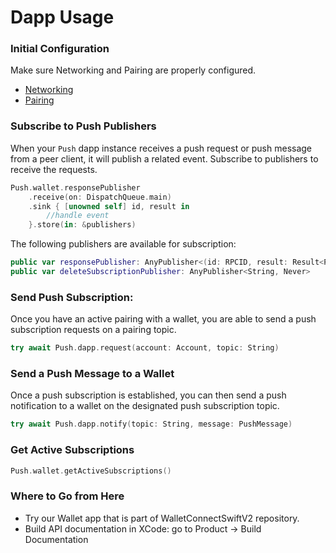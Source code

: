 

# Dapp Usage

### Initial Configuration

Make sure Networking and Pairing are properly configured.
- [Networking](../core/networking-configuration.md)
- [Pairing](../core/pairing-usage.md)


### Subscribe to Push Publishers
When your `Push` dapp instance receives a push request or push message from a peer client, it will publish a related event. Subscribe to publishers to receive the requests.

```swift
Push.wallet.responsePublisher
    .receive(on: DispatchQueue.main)
    .sink { [unowned self] id, result in
        //handle event
    }.store(in: &publishers)
```
The following publishers are available for subscription:

```swift
public var responsePublisher: AnyPublisher<(id: RPCID, result: Result<PushSubscription, PushError>), Never> 
public var deleteSubscriptionPublisher: AnyPublisher<String, Never> 
```

### Send Push Subscription:

Once you have an active pairing with a wallet, you are able to send a push subscription requests on a pairing topic.

```swift
try await Push.dapp.request(account: Account, topic: String)
```

### Send a Push Message to a Wallet

Once a push subscription is established, you can then send a push notification to a wallet on the designated push subscription topic.

```swift
try await Push.dapp.notify(topic: String, message: PushMessage)
```

### Get Active Subscriptions

```swift 
Push.wallet.getActiveSubscriptions()
```


### Where to Go from Here
- Try our Wallet app that is part of WalletConnectSwiftV2 repository.
- Build API documentation in XCode: go to Product -> Build Documentation


